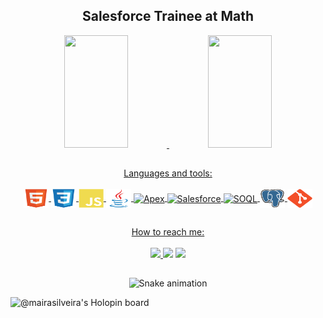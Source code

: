 <h2 align="center"> Salesforce Trainee at Math</h2>

<div align="center">
  <a href="https://github.com/mairasilveira">
  <img width="45%" height="180em" src="https://github-readme-stats.vercel.app/api?username=mairasilveira&show_icons=true&theme=dracula&include_all_commits=true&count_private=true"/>
  <img width="45%" height="180em" src="https://github-readme-stats.vercel.app/api/top-langs/?username=mairasilveira&layout=compact&langs_count=7&theme=dracula"/>
</div>
  
  ##
  
  <div align="center">Languages and tools:</div>
  <div align="center" style="display: inline_block"><br>
  <img align="center" alt="HTML" height="30" width="40" src="https://raw.githubusercontent.com/devicons/devicon/master/icons/html5/html5-original.svg">
  <img align="center" alt="CSS" height="30" width="40" src="https://raw.githubusercontent.com/devicons/devicon/master/icons/css3/css3-original.svg">
  <img align="center" alt="Js" height="30" width="40" src="https://raw.githubusercontent.com/devicons/devicon/master/icons/javascript/javascript-plain.svg">
  <img align="center" alt="Java" height="30" width="40" src="https://raw.githubusercontent.com/devicons/devicon/master/icons/java/java-original.svg">
  <img align="center" alt="Apex" height="30" width="30" src="https://encrypted-tbn0.gstatic.com/images?q=tbn:ANd9GcQpAcJa9EY_lnt9n3q9K01u0ZA-9Tb0Y8-tKmHOC1ILvJa4_Y-K4MHi6ohAgrhHdA6Ji60&usqp=CAU">
  <img align="center" alt="Salesforce" height="40" width="40" src="https://cdn.jsdelivr.net/gh/devicons/devicon/icons/salesforce/salesforce-original.svg" />
  <img align="center" alt="SOQL" height="30" width="30" src="https://allanoricil.gallerycdn.vsassets.io/extensions/allanoricil/salesforce-soql-editor/1.8.0/1624583472318/Microsoft.VisualStudio.Services.Icons.Default">
  <img align="center" alt="SQL" height="30" width="40" src="https://raw.githubusercontent.com/devicons/devicon/master/icons/postgresql/postgresql-original.svg">
  <img align="center" alt="Git" height="30" width="40" src="https://raw.githubusercontent.com/devicons/devicon/master/icons/git/git-original.svg">
  </div>
  
  ##
  
 <div align="center">How to reach me:</div>
  </br>
<div align="center"> 
  <a href="https://www.linkedin.com/in/ma%C3%ADra-silveira-66a960172/" target="_blank"><img src="https://img.shields.io/badge/-LinkedIn-%230077B5?style=for-the-badge&logo=linkedin&logoColor=white" target="_blank">
  <a href = "mailto:silveirasmaira@gmail.com"><img src="https://img.shields.io/badge/-Gmail-%23333?style=for-the-badge&logo=gmail&logoColor=white" target="_blank"></a>
    <a href="https://instagram.com/mairasilveiras" target="_blank"><img src="https://img.shields.io/badge/-Instagram-%23E4405F?style=for-the-badge&logo=instagram&logoColor=white" target="_blank"></a>
  </a>
  
  ##
  
  ![Snake animation](https://github.com/mairasilveira/mairasilveira/blob/output/github-contribution-grid-snake.svg)
  
  </div>
  
  ![@mairasilveira's Holopin board](https://holopin.me/mairasilveira)

